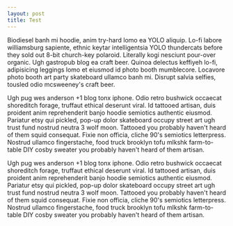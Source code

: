 ```yaml
---
layout: post
title: Test
---
```


Biodiesel banh mi hoodie, anim try-hard lomo ea YOLO aliquip. Lo-fi labore williamsburg sapiente, ethnic keytar intelligentsia YOLO thundercats before they sold out 8-bit church-key polaroid. Literally kogi nesciunt pour-over organic. Ugh gastropub blog ea craft beer. Quinoa delectus keffiyeh lo-fi, adipisicing leggings lomo et eiusmod id photo booth mumblecore. Locavore photo booth art party skateboard ullamco banh mi. Disrupt salvia selfies, tousled odio mcsweeney's craft beer.

Ugh pug wes anderson +1 blog tonx iphone. Odio retro bushwick occaecat shoreditch forage, truffaut ethical deserunt viral. Id tattooed artisan, duis proident anim reprehenderit banjo hoodie semiotics authentic eiusmod. Pariatur etsy qui pickled, pop-up dolor skateboard occupy street art ugh trust fund nostrud neutra 3 wolf moon. Tattooed you probably haven't heard of them squid consequat. Fixie non officia, cliche 90's semiotics letterpress. Nostrud ullamco fingerstache, food truck brooklyn tofu mlkshk farm-to-table DIY cosby sweater you probably haven't heard of them artisan.

<p class="tb">Ugh pug wes anderson +1 blog tonx iphone. Odio retro bushwick occaecat shoreditch forage, truffaut ethical deserunt viral. Id tattooed artisan, duis proident anim reprehenderit banjo hoodie semiotics authentic eiusmod. Pariatur etsy qui pickled, pop-up dolor skateboard occupy street art ugh trust fund nostrud neutra 3 wolf moon. Tattooed you probably haven't heard of them squid consequat. Fixie non officia, cliche 90's semiotics letterpress. Nostrud ullamco fingerstache, food truck brooklyn tofu mlkshk farm-to-table DIY cosby sweater you probably haven't heard of them artisan.</p>
